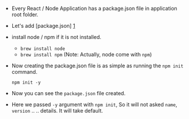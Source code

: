- Every React / Node Application has a package.json file in application root folder.
- Let's add [package.json] [1]

- install node / npm if it is not installed. 
    - `brew install node` 
    - `brew install npm` (Note: Actually, node come with `npm`)

- Now creating the package.json file is as simple as running the `npm init` command.

    `npm init -y`
- Now you can see the `package.json` file created. 

- Here we passed `-y` argument with `npm init`, So it will not asked `name`, `version` .. ..  details. It will take default.

[1]: https://docs.npmjs.com/files/package.json "package.json"